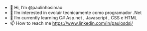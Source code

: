 - 👋 Hi, I’m @paulinhosimao
- 👀 I’m interested in  evoluir  tecnicamente  como programador .Net
- 🌱 I’m currently learning  C# Asp.net , Javascript , CSS e HTML
- 📫 How to reach me  https://www.linkedin.com/in/paulosdsj/

<!---
paulinhosimao/paulinhosimao is a ✨ special ✨ repository because its `README.md` (this file) appears on your GitHub profile.
You can click the Preview link to take a look at your changes.
--->
